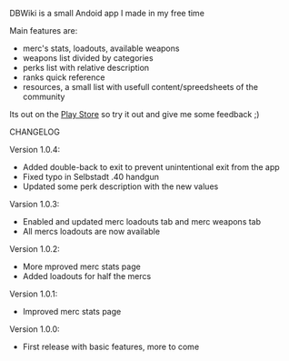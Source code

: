 DBWiki is a small Andoid app I made in my free time

Main features are:

* merc's stats, loadouts, available weapons
* weapons list divided by categories
* perks list with relative description
* ranks quick reference
* resources, a small list with usefull content/spreedsheets of the community

Its out on the [Play Store](https://play.google.com/store/apps/details?id=it.mattiadellamina.dbwiki) so try it out and give me some feedback ;)

CHANGELOG

Version 1.0.4:

* Added double-back to exit to prevent unintentional exit from the app
* Fixed typo in Selbstadt .40 handgun
* Updated some perk description with the new values

Varsion 1.0.3:

* Enabled and updated merc loadouts tab and merc weapons tab
* All mercs loadouts are now available

Version 1.0.2:

* More mproved merc stats page
* Added loadouts for half the mercs

Version 1.0.1:

* Improved merc stats page

Version 1.0.0:

* First release with basic features, more to come